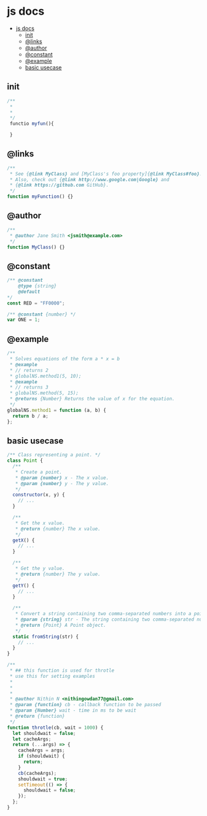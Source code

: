 # js docs

- [js docs](#js-docs)
  - [init](#init)
  - [@links](#links)
  - [@author](#author)
  - [@constant](#constant)
  - [@example](#example)
  - [basic usecase](#basic-usecase)

## init

```javascript
/**
 *
 *
 */
 functio myfun(){

 }
```

## @links

```javascript
/**
 * See {@link MyClass} and [MyClass's foo property]{@link MyClass#foo}.
 * Also, check out {@link http://www.google.com|Google} and
 * {@link https://github.com GitHub}.
 */
function myFunction() {}
```

## @author

```javascript
/**
 * @author Jane Smith <jsmith@example.com>
 */
function MyClass() {}
```

## @constant

```javascript
/** @constant
    @type {string}
    @default
*/
const RED = "FF0000";

/** @constant {number} */
var ONE = 1;
```

## @example

```javascript
/**
 * Solves equations of the form a * x = b
 * @example
 * // returns 2
 * globalNS.method1(5, 10);
 * @example
 * // returns 3
 * globalNS.method(5, 15);
 * @returns {Number} Returns the value of x for the equation.
 */
globalNS.method1 = function (a, b) {
  return b / a;
};
```

## basic usecase

```javascript
/** Class representing a point. */
class Point {
  /**
   * Create a point.
   * @param {number} x - The x value.
   * @param {number} y - The y value.
   */
  constructor(x, y) {
    // ...
  }

  /**
   * Get the x value.
   * @return {number} The x value.
   */
  getX() {
    // ...
  }

  /**
   * Get the y value.
   * @return {number} The y value.
   */
  getY() {
    // ...
  }

  /**
   * Convert a string containing two comma-separated numbers into a point.
   * @param {string} str - The string containing two comma-separated numbers.
   * @return {Point} A Point object.
   */
  static fromString(str) {
    // ...
  }
}
```

```javascript
/**
 * ## this function is used for throtle
 * use this for setting examples
 *
 *
 *
 * @author Nithin N <nithingowdan77@gmail.com>
 * @param {function} cb - callback function to be passed
 * @param {Number} wait - time in ms to be wait
 * @return {function}
 */
function throtle(cb, wait = 1000) {
  let shouldwait = false;
  let cacheArgs;
  return (...args) => {
    cacheArgs = args;
    if (shouldwait) {
      return;
    }
    cb(cacheArgs);
    shouldwait = true;
    setTimeout(() => {
      shouldwait = false;
    });
  };
}
```
